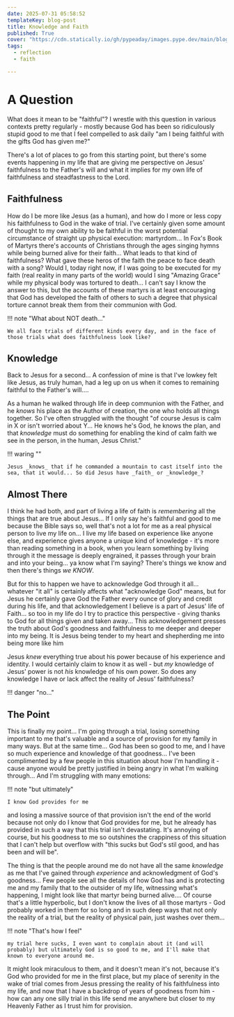```yaml
---
date: 2025-07-31 05:58:52
templateKey: blog-post
title: Knowledge and Faith
published: True
cover: "https://cdn.statically.io/gh/pypeaday/images.pype.dev/main/blog-media/20250731115409_7e902b85.png"
tags:
  - reflection
  - faith

---
```


# A Question

What does it mean to be "faithful"? I wrestle with this question in various
contexts pretty regularly - mostly because God has been so ridiculously stupid
good to me that I feel compelled to ask daily "am I being faithful with the
gifts God has given me?"

There's a lot of places to go from this starting point, but there's some events
happening in my life that are giving me perspective on Jesus' faithfulness to
the Father's will and what it implies for my own life of faithfulness and
steadfastness to the Lord.

## Faithfulness

How do I be more like Jesus (as a human), and how do I more or less copy his
faithfulness to God in the wake of trial. I've certainly given some amount of
thought to my own ability to be faithful in the worst potential circumstance of
straight up physical execution: martyrdom... In Fox's Book of Martyrs there's
accounts of Christians through the ages singing hymns while being
burned alive for their faith... What leads to that kind of faithfulness? What
gave these heros of the faith the peace to face death with a song? Would
I, today right now, if I was going to be executed for my faith (real reality in
many parts of the world) would I sing "Amazing Grace" while my physical body
was tortured to death... I can't say I know the answer to this, but the
accounts of these martyrs is at least encouraging that God has developed the
faith of others to such a degree that physical torture cannot break them from
their communion with God.

!!! note "What about NOT death..."
    
    We all face trials of different kinds every day, and in the face of those trials what does faithfulness look like?

## Knowledge

Back to Jesus for a second... A confession of mine is that I've lowkey felt
like Jesus, as truly human, had a leg up on us when it comes to remaining
faithful to the Father's will.... 

As a human he walked through life in deep communion
with the Father, and he _knows_ his place as the Author of creation, the one
who holds all things together. So I've often struggled with the thought "of
course Jesus is calm in X or isn't worried about Y... He knows he's God, he
knows the plan, and that _knowledge_ must do something for enabling the kind
of calm faith we see in the person, in the human, Jesus Christ."

!!! waring ""

    Jesus _knows_ that if he commanded a mountain to cast itself into the sea, that it would... So did Jesus have _faith_ or _knowledge_?

## Almost There

I think he had both, and part of living a life of faith is _remembering_ all the
things that are true about Jesus... If I only say he's faithful and good to me
because the Bible says so, well that's not a lot for me as a real physical
person to live my life on... I live my life based on experience like anyone
else, and experience gives anyone a unique kind of knowledge - it's more than
reading something in a book, when you learn something by living through it the
message is deeply engrained, it passes through your brain and into your
being... ya know what I'm saying? There's things we know and then there's
things _we KNOW_. 

But for this to happen we have to acknowledge God through it
all... whatever "it all" is certainly affects what "acknowledge God" means, but
for Jesus he certainly gave God the Father every ounce of glory and credit
during his life, and that acknowledgement I believe is a part of Jesus' life of
Faith... so too in my life do I try to practice this perspective - giving
thanks to God for all things given and taken away... This acknowledgement
presses the truth about God's goodness and faithfulness to me deeper and deeper
into my being. It is Jesus being tender to my heart and shepherding me into
being more like him

Jesus _knew_ everything true about his power because of his experience and
identity. I would certainly claim to know it as well - but _my_ knowledge of
Jesus' power is not _his_ knowledge of his own power. So does any knowledge I
have or lack affect the reality of Jesus' faithfulness?

!!! danger "no..."

## The Point

This is finally my point... I'm going through a trial, losing something
important to me that's valuable and a source of provision for my family in many
ways. But at the same time... God has been so good to me, and I have so much
experience and knowledge of that goodness... I've been complimented by a few
people in this situation about how I'm handling it - cause anyone would be
pretty justified in being angry in what I'm walking through... And I'm
struggling with many emotions:

!!! note "but ultimately"

    I know God provides for me

and losing a massive source of that provision isn't the end of the world because
not only do I know that God provides for me, but he already has provided in
such a way that this trial isn't devastating. It's annoying of course, but his
goodness to me so outshines the crappiness of this situation that I can't help
but overflow with "this sucks but God's stil good, and has been and will be". 

The thing is that the people around me do not have all the same _knowledge_ as
me that I've gained through _experience_ and acknowledgment of God's
goodness... Few people see all the details of how God has and is protecting me
and my family that to the outsider of my life, witnessing what's happening, I
might look like that martyr being burned alive.... Of course that's a little
hyperbolic, but I don't know the lives of all those martyrs - God probably
worked in them for so long and in such deep ways that not only the reality of a
trial, but the reality of physical pain, just washes over them... 

!!! note "That's how I feel"

    my trial here sucks, I even want to complain about it (and will probably) but ultimately God is so good to me, and I'll make that known to everyone around me. 

It might look miraculous to them, and it doesn't mean it's
not, because it's God who provided for me in the first place, but my place of
serenity in the wake of trial comes from Jesus pressing the reality of his
faithfulness into my life, and now that I have a backdrop of years of goodness
from him - how can any one silly trial in this life send me anywhere but closer
to my Heavenly Father as I trust him for provision.



